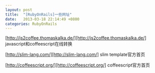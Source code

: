 ```yaml
---
layout: post
title:  "[RubyOnRails]一些网址"
date:   2013-03-18 22:14:49 +0800
categories: RubyOnRails
---
```

[http://js2coffee.thomaskalka.de/][http://js2coffee.thomaskalka.de/]              javascript和coffeescript在线转换

[http://slim-lang.com/][http://slim-lang.com/]                                 slim template官方首页

[http://coffeescript.org/][http://coffeescript.org/]                               coffeescript官方首页


[http://js2coffee.thomaskalka.de/]: http://js2coffee.thomaskalka.de/
[http://slim-lang.com/]: http://slim-lang.com/
[http://coffeescript.org/]: http://coffeescript.org/